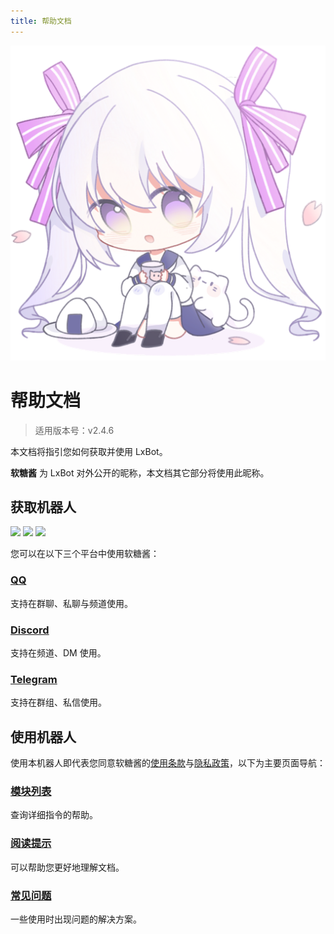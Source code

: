 ```yaml
---
title: 帮助文档
---
```


<img src="./logo.png" alt="logo" class="main-logo">
<style>
.custom-block.right>p:nth-child(1) {
	margin: 0;
}
</style>

# 帮助文档
> 适用版本号：v2.4.6

本文档将指引您如何获取并使用 LxBot。

**软糖酱** 为 LxBot 对外公开的昵称，本文档其它部分将使用此昵称。

## 获取机器人
<p><img src="https://img.shields.io/endpoint?url=https%3A%2F%2Fbot-api.lxns.net%2Fuptime%2Fqq">
<img src="https://img.shields.io/endpoint?url=https%3A%2F%2Fbot-api.lxns.net%2Fuptime%2Fdiscord">
<img src="https://img.shields.io/endpoint?url=https%3A%2F%2Fbot-api.lxns.net%2Fuptime%2Ftelegram"></p>

您可以在以下三个平台中使用软糖酱：

### [QQ](./obtain/qq/)
支持在群聊、私聊与频道使用。

### [Discord](./obtain/discord/)
支持在频道、DM 使用。

### [Telegram](./obtain/telegram/)
支持在群组、私信使用。

## 使用机器人
使用本机器人即代表您同意软糖酱的[使用条款](/terms-of-use/)与[隐私政策](/privacy-policy/)，以下为主要页面导航：

### [模块列表](./module/)
查询详细指令的帮助。

### [阅读提示](./tips/)
可以帮助您更好地理解文档。

### [常见问题](./faq/)
一些使用时出现问题的解决方案。